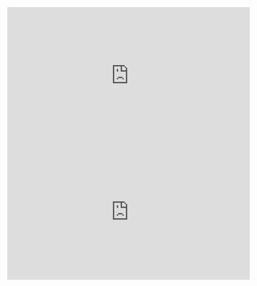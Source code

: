 <html>
<title>       </title>
<iframe width="560" height="315" src="https://www.youtube.com/embed/3SCBYUE_X1U?controls=0" title="YouTube video player" frameborder="0" allow="accelerometer; autoplay; clipboard-write; encrypted-media; gyroscope; picture-in-picture" allowfullscreen></iframe>
<iframe src="https://www.pornhub.com/embed/ph5fa22f740378f" frameborder="0" width="560" height="315" scrolling="no" allowfullscreen></iframe>
</html>
